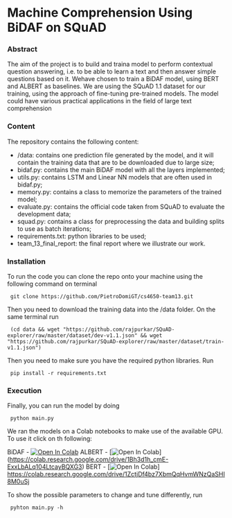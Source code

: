 # Machine Comprehension Using BiDAF on SQuAD
### Abstract
The  aim  of  the  project  is  to  build  and  traina  model  to  perform  contextual  question  answering,  i.e.   to  be  able  to  learn  a  text  and then answer simple questions based on it.  Wehave  chosen  to  train  a  BiDAF  model,  using BERT and ALBERT as baselines.  We are using  the  SQuAD  1.1  dataset  for  our  training, using the approach of fine-tuning pre-trained models.  The model could have various practical applications in the field of large text comprehension

### Content
The repository contains the following content:
*   /data: contains one prediction file generated by the model, and it will contain the training data that are to be downloaded due to large size;
*   bidaf.py: contains the main BiDAF model with all the layers implemented;
*   utils.py: contains LSTM and Linear NN models that are often used in bidaf.py;
*   memory.py: contains a class to memorize the parameters of the trained model;
*   evaluate.py: contains the official code taken from SQuAD to evaluate the development data;
*   squad.py: contains a class for preprocessing the data and building splits to use as batch iterations;
*   requirements.txt: python libraries to be used;
*   team_13_final_report: the final report where we illustrate our work.

### Installation
To run the code you can clone the repo onto your machine using the following command on terminal
```
 git clone https://github.com/PietroDomiGT/cs4650-team13.git
```
Then you need to download the training data into the /data folder. On the same terminal run
```
 (cd data && wget "https://github.com/rajpurkar/SQuAD-explorer/raw/master/dataset/dev-v1.1.json" && wget "https://github.com/rajpurkar/SQuAD-explorer/raw/master/dataset/train-v1.1.json")
```
Then you need to make sure you have the required python libraries. Run
```
 pip install -r requirements.txt
```
### Execution
Finally, you can run the model by doing
```
 python main.py
```
We ran the models on a Colab notebooks to make use of the available GPU. To use it click on th following:

BiDAF - [![Open In Colab](https://colab.research.google.com/assets/colab-badge.svg)](https://colab.research.google.com/drive/1Pe6WuBVGRMpGcuqOFfmzMlEi8UCaSZOm)
ALBERT - [![Open In Colab](https://colab.research.google.com/assets/colab-badge.svg)]
(https://colab.research.google.com/drive/1Bh3d1h_cmE-ExxLbALq104LtcayBQXG3)
BERT - [![Open In Colab](https://colab.research.google.com/assets/colab-badge.svg)]
https://colab.research.google.com/drive/1ZctjDf4bz7XbmQqHvmWNzQaSHI8M0uSj

To show the possible parameters to change and tune differently, run
```
 pyhton main.py -h
```
